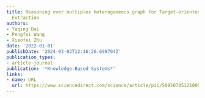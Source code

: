 ```yaml
---
title: Reasoning over multiplex heterogeneous graph for Target-oriented Opinion Words
  Extraction
authors:
- Yaqing Dai
- Pengfei Wang
- Xiaofei Zhu
date: '2022-01-01'
publishDate: '2024-03-02T12:16:26.698704Z'
publication_types:
- article-journal
publication: '*Knowledge-Based Systems*'
links:
- name: URL
  url: https://www.sciencedirect.com/science/article/pii/S0950705121009667
---
```

